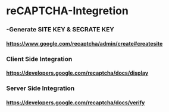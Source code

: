 # reCAPTCHA-Integretion

### -Generate SITE KEY & SECRATE KEY

#### https://www.google.com/recaptcha/admin/create#createsite

### Client Side Integration

#### https://developers.google.com/recaptcha/docs/display

### Server Side Integration

#### https://developers.google.com/recaptcha/docs/verify
